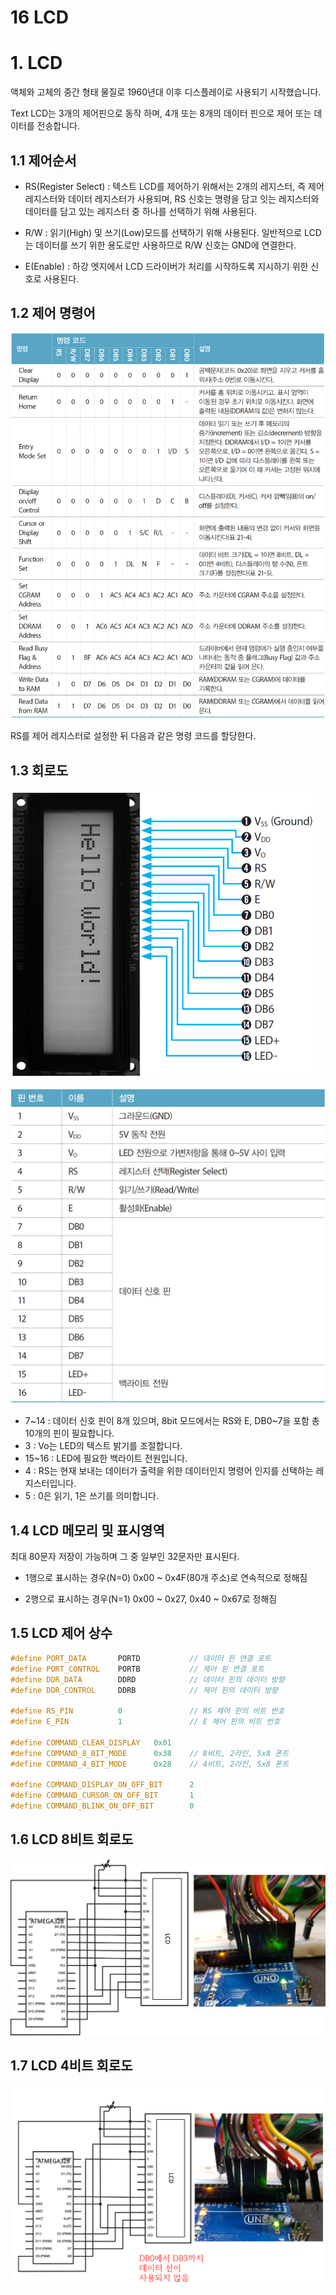 16 LCD
===

# 1. LCD

액체와 고체의 중간 형태 물질로 1960년대 이후 디스플레이로 사용되기 시작했습니다.

Text LCD는 3개의 제어핀으로 동작 하며, 4개 또는 8개의 데이터 핀으로 제어 또는 데이터를 전송합니다. 

## 1.1 제어순서

- RS(Register Select) : 텍스트 LCD를 제어하기 위해서는 2개의 레지스터, 즉 제어 레지스터와 데이터 레지스터가 사용되며, RS 신호는 명령을 담고 잇는 레지스터와 데이터를 담고 있는 레지스터 중 하나를 선택하기 위해 사용된다.

- R/W : 읽기(High) 및 쓰기(Low)모드를 선택하기 위해 사용된다. 일반적으로 LCD는 데이터를 쓰기 위한 용도로만 사용하므로 R/W 신호는 GND에 연결한다.

- E(Enable) : 하강 엣지에서 LCD 드라이버가 처리를 시작하도록 지시하기 위한 신호로 사용된다.

## 1.2 제어 명령어

![alt](img/LCD%20제어%20명령어.png)

RS를 제어 레지스터로 설정한 뒤 다음과 같은 명령 코드를 할당한다.


## 1.3 회로도

![alt](img/LCD%20회로도.png)

![alt](img/LCD%20핀%20설명.png)

- 7~14 : 데이터 신호 핀이 8개 있으며, 8bit 모드에서는 RS와 E, DB0~7을 포함 총 10개의 핀이 필요합니다.
- 3 : Vo는 LED의 텍스트 밝기를 조절합니다.
- 15~16 : LED에 필요한 백라이트 전원입니다.
- 4 : RS는 현재 보내는 데이터가 출력을 위한 데이터인지 명령어 인지를 선택하는 레지스터입니다.
- 5 : 0은 읽기, 1은 쓰기를 의미합니다.


## 1.4 LCD 메모리 및 표시영역

최대 80문자 저장이 가능하며 그 중 일부인 32문자만 표시된다.

- 1행으로 표시하는 경우(N=0) 0x00 ~ 0x4F(80개 주소)로 연속적으로 정해짐

- 2행으로 표시하는 경우(N=1) 0x00 ~ 0x27, 0x40 ~ 0x67로 정해짐


## 1.5 LCD 제어 상수

```c++
#define PORT_DATA		PORTD		    // 데이터 핀 연결 포트
#define PORT_CONTROL	PORTB		    // 제어 핀 연결 포트
#define DDR_DATA		DDRD		    // 데이터 핀의 데이터 방향
#define DDR_CONTROL		DDRB		    // 제어 핀의 데이터 방향

#define RS_PIN			0		        // RS 제어 핀의 비트 번호
#define E_PIN			1		        // E 제어 핀의 비트 번호

#define COMMAND_CLEAR_DISPLAY	0x01
#define COMMAND_8_BIT_MODE		0x38	// 8비트, 2라인, 5x8 폰트
#define COMMAND_4_BIT_MODE		0x28	// 4비트, 2라인, 5x8 폰트

#define COMMAND_DISPLAY_ON_OFF_BIT		2
#define COMMAND_CURSOR_ON_OFF_BIT		1
#define COMMAND_BLINK_ON_OFF_BIT		0
```

## 1.6 LCD 8비트 회로도

![alt](img/LCD%208비트%20모드.png)

## 1.7 LCD 4비트 회로도

![alt](img/LCD%204비트%20모드.png)
